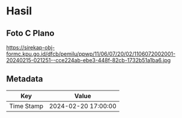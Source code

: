 # Hasil

## Foto C Plano

https://sirekap-obj-formc.kpu.go.id/dfcb/pemilu/ppwp/11/06/07/20/02/1106072002001-20240215-021251--cce224ab-ebe3-448f-82cb-1732b51a1ba6.jpg


## Metadata

| Key        | Value               |
| ---------- | ------------------- |
| Time Stamp | 2024-02-20 17:00:00 |



